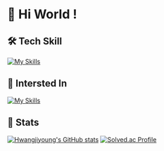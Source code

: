 # 👋 Hi World !

## 🛠️ Tech Skill
[![My Skills](https://skillicons.dev/icons?i=html,css,js,typescript,react,notion,styledcomponents,solidjs,next,figma)](https://skillicons.dev)

## 🔗 Intersted In
[![My Skills](https://skillicons.dev/icons?i=fastapi,express,flutter,dart,astro)](https://skillicons.dev)

## 🏅 Stats
[![Hwangjiyoung's GitHub stats](https://github-readme-stats.vercel.app/api?username=hjy080530&theme=transparent)](https://github.com/hjy080530/github-readme-stats)
[![Solved.ac Profile](http://mazassumnida.wtf/api/v2/generate_badge?boj=yuiyui)](https://solved.ac/yuiyui/)
